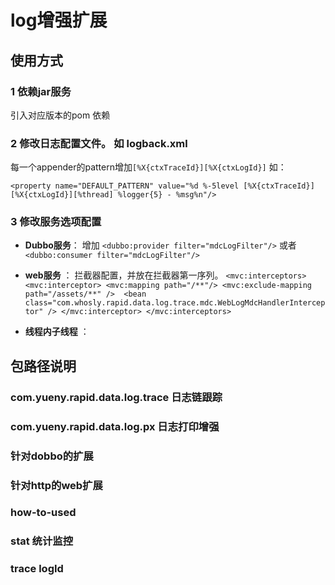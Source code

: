 ﻿# log增强扩展

## 使用方式
### 1 依赖jar服务
引入对应版本的pom 依赖

### 2 修改日志配置文件。 如 logback.xml

每一个appender的pattern增加`[%X{ctxTraceId}][%X{ctxLogId}]`
如： 
```
<property name="DEFAULT_PATTERN" value="%d %-5level [%X{ctxTraceId}][%X{ctxLogId}][%thread] %logger{5} - %msg%n"/>

```

### 3  修改服务选项配置

- **Dubbo服务**：
增加 `<dubbo:provider filter="mdcLogFilter"/>`
或者`<dubbo:consumer filter="mdcLogFilter"/>`

- **web服务** ：
拦截器配置，并放在拦截器第一序列。
`<mvc:interceptors>
	<mvc:interceptor>
		<mvc:mapping path="/**"/>
		 <mvc:exclude-mapping path="/assets/**" /> 
		<bean class="com.whosly.rapid.data.log.trace.mdc.WebLogMdcHandlerInterceptor" />
	</mvc:interceptor>
</mvc:interceptors>`	
- **线程内子线程** ：


## 包路径说明
### com.yueny.rapid.data.log.trace 日志链跟踪
### com.yueny.rapid.data.log.px 日志打印增强

### 针对dobbo的扩展


### 针对http的web扩展


### how-to-used

### stat 统计监控

### trace logId
